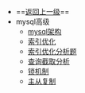 
- ==[返回上一级](_sidebar.md)==
- mysql高级
  - [mysql架构](backend/mysql/高级/mysql高级01简介.md)
  - [索引优化](backend/mysql/高级/mysql高级03索引优化.md)
  - [索引优化分析题](backend/mysql/高级/mysql高级04索引优化分析题.md)
  - [查询截取分析](backend/mysql/高级/mysql高级05查询截取分析.md)
  - [锁机制](backend/mysql/高级/mysql高级06锁机制.md)
  - [主从复制](backend/mysql/高级/mysql高级07主从复制.md)
